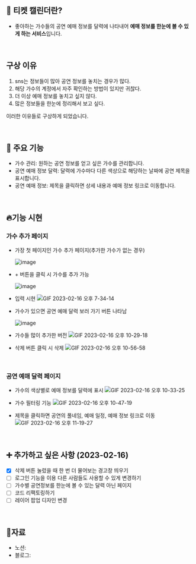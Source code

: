 ## 📅  티켓 캘린더란?
- 좋아하는 가수들의 공연 예매 정보를 달력에 나타내어 <strong>예매 정보를 한눈에 볼 수 있게 하는 서비스</strong>입니다. 

<br>

## 구상 이유
1. sns는 정보들이 많아 공연 정보를 놓치는 경우가 많다.
2. 해당 가수의 계정에서 자주 확인하는 방법이 있지만 귀찮다.
3. 더 이상 예매 정보를 놓치고 싶지 않다.
4. 많은 정보들을 한눈에 정리해서 보고 싶다.

이러한 이유들로 구상하게 되었습니다.

<br>

## 📌 주요 기능
- 가수 관리: 원하는 공연 정보를 얻고 싶은 가수를 관리합니다.
- 공연 예매 정보 달력: 달력에 가수마다 다른 색상으로 해당하는 날짜에 공연 제목을 표시합니다.
- 공연 예매 정보: 제목을 클릭하면 상세 내용과 예매 정보 링크로 이동합니다.

<br>

## 🔥기능 시현

### 가수 추가 페이지
- 가장 첫 페이지인 가수 추가 페이지(추가한 가수가 없는 경우)

    ![image](https://user-images.githubusercontent.com/66080362/219338545-a389c317-4893-4181-95a5-937e4469a774.png)

- \+ 버튼을 클릭 시 가수를 추가 가능

    ![image](https://user-images.githubusercontent.com/66080362/219338765-4d65d6f3-79d0-40e1-a021-9f0dfa665e45.png)

- 입력 시현
    ![GIF 2023-02-16 오후 7-34-14](https://user-images.githubusercontent.com/66080362/219341185-6c66a942-c1a2-431a-ab04-cefcb8a8ea5d.gif)

- 가수가 있으면 공연 예매 달력 보러 가기 버튼 나타남

    ![image](https://user-images.githubusercontent.com/66080362/219341427-75be4eba-3d58-42e4-b066-984c85c451b9.png)

-  가수들 많이 추가한 버전
    ![GIF 2023-02-16 오후 10-29-18](https://user-images.githubusercontent.com/66080362/219377859-62546a25-1414-4791-88c7-d9aeefa00df1.gif)

- 삭제 버튼 클릭 시 삭제
    ![GIF 2023-02-16 오후 10-56-58](https://user-images.githubusercontent.com/66080362/219384381-5ba18d0c-85d7-4c54-a99e-f96dfcd012b6.gif)

<br>

### 공연 예매 달력 페이지

- 가수의 색상별로 예매 정보를 달력에 표시
![GIF 2023-02-16 오후 10-33-25](https://user-images.githubusercontent.com/66080362/219379013-0b7ec117-4237-410d-8844-0302f6f6f2c8.gif)

- 가수 필터링 기능
    ![GIF 2023-02-16 오후 10-47-19](https://user-images.githubusercontent.com/66080362/219382061-0a563453-9d44-4fc0-935f-cc70a510cd12.gif)

- 제목을 클릭하면 공연의 풀네임, 예매 일정, 예매 정보 링크로 이동
    ![GIF 2023-02-16 오후 11-19-27](https://user-images.githubusercontent.com/66080362/219389966-baf5cf6e-2409-4c44-b796-eabce42053a4.gif)

<br>

## ➕ 추가하고 싶은 사항 (2023-02-16)
- [x] 삭제 버튼 눌렀을 때 한 번 더 물어보는 경고창 띄우기
- [ ] 로그인 기능을 이용 다른 사람들도 사용할 수 있게 변경하기
- [ ] 가수별 공연정보를 한눈에 볼 수 있는 달력 아닌 페이지
- [ ] 코드 리팩토링하기
- [ ] 레이어 팝업 디자인 변경

<br>

## 📝자료

- 노션:
- 블로그:


